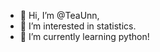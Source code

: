 - 👋 Hi, I’m @TeaUnn,
- 👀 I’m interested in statistics.
- 🌱 I’m currently learning python!

<!---
TeaUnn/TeaUnn is a ✨ special ✨ repository because its `README.md` (this file) appears on your GitHub profile.
You can click the Preview link to take a look at your changes.
--->
